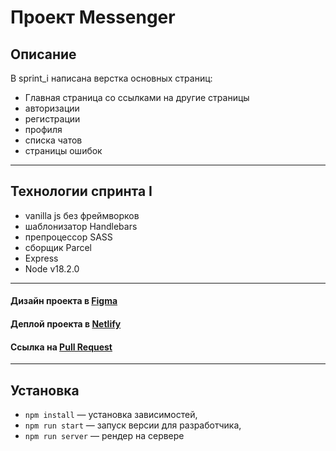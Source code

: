 # Проект Messenger 

## Описание
В sprint_i написана верстка основных страниц: 
- Главная страница со ссылками на другие страницы
- авторизации
- регистрации
- профиля 
- списка чатов
- страницы ошибок
--------------
## Технологии спринта I
- vanilla js без фреймворков
- шаблонизатор Handlebars
- препроцессор SASS
- сборщик Parcel
- Express
- Node v18.2.0

--------------
#### Дизайн проекта в [Figma](https://www.figma.com/file/km1CWADhd93R35jJy04nXJ/)
#### Деплой проекта в [Netlify](https://prismatic-bunny-658020.netlify.app/)
#### Ссылка на [Pull Request](https://github.com/NataliUstinova/middle.messenger.praktikum.yandex/pull/2)

--------------

## Установка
- `npm install` — установка зависимостей,
- `npm run start` — запуск версии для разработчика,
- `npm run server` — рендер на сервере
